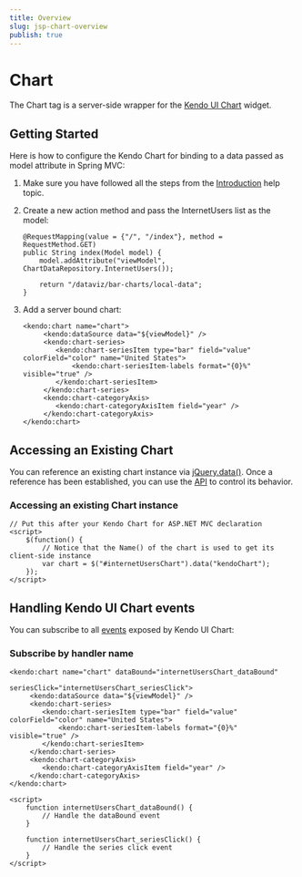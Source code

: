 ```yaml
---
title: Overview
slug: jsp-chart-overview
publish: true
---
```


# Chart

The Chart tag is a server-side wrapper for the [Kendo UI Chart](http://docs.kendoui.com/api/dataviz/chart) widget.

## Getting Started

Here is how to configure the Kendo Chart for binding to a data passed as model attribute in Spring MVC:

1.  Make sure you have followed all the steps from the [Introduction](http://docs.kendoui.com/getting-started/using-kendo-with/jsp/introduction) help topic.

2.  Create a new action method and pass the InternetUsers list as the model:

    	@RequestMapping(value = {"/", "/index"}, method = RequestMethod.GET)
	    public String index(Model model) {
	        model.addAttribute("viewModel", ChartDataRepository.InternetUsers());
	     
	        return "/dataviz/bar-charts/local-data";
	    }

4.  Add a server bound chart:

		<kendo:chart name="chart">
			 <kendo:dataSource data="${viewModel}" />
			 <kendo:chart-series>
			 	<kendo:chart-seriesItem type="bar" field="value" colorField="color" name="United States">
			 		<kendo:chart-seriesItem-labels format="{0}%" visible="true" />
			 	</kendo:chart-seriesItem>
			 </kendo:chart-series>
			 <kendo:chart-categoryAxis>
			 	<kendo:chart-categoryAxisItem field="year" />
			 </kendo:chart-categoryAxis>
		</kendo:chart>

## Accessing an Existing Chart

You can reference an existing chart instance via [jQuery.data()](http://api.jquery.com/jQuery.data/).
Once a reference has been established, you can use the [API](http://docs.kendoui.com/api/dataviz/chart#methods) to control its behavior.

### Accessing an existing Chart instance

    // Put this after your Kendo Chart for ASP.NET MVC declaration
    <script>
        $(function() {
            // Notice that the Name() of the chart is used to get its client-side instance
            var chart = $("#internetUsersChart").data("kendoChart");
        });
    </script>

## Handling Kendo UI Chart events

You can subscribe to all [events](http://docs.kendoui.com/api/dataviz/chart#events) exposed by Kendo UI Chart:


### Subscribe by handler name

	<kendo:chart name="chart" dataBound="internetUsersChart_dataBound"
							  seriesClick="internetUsersChart_seriesClick">
		 <kendo:dataSource data="${viewModel}" />
		 <kendo:chart-series>
		 	<kendo:chart-seriesItem type="bar" field="value" colorField="color" name="United States">
		 		<kendo:chart-seriesItem-labels format="{0}%" visible="true" />
		 	</kendo:chart-seriesItem>
		 </kendo:chart-series>
		 <kendo:chart-categoryAxis>
		 	<kendo:chart-categoryAxisItem field="year" />
		 </kendo:chart-categoryAxis>
	</kendo:chart>

    <script>
        function internetUsersChart_dataBound() {
            // Handle the dataBound event
        }
	    
        function internetUsersChart_seriesClick() {
            // Handle the series click event
        }
    </script>

